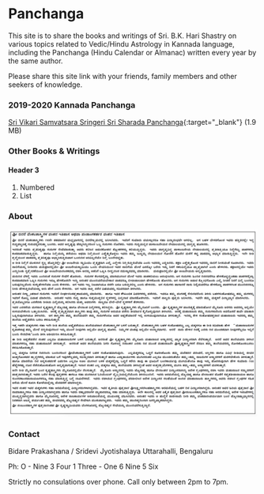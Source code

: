 # Panchanga

This site is to share the books and writings of Sri. B.K. Hari Shastry on various topics related to Vedic/Hindu Astrology in Kannada language, including the Panchanga (Hindu Calendar or Almanac) written every year by the same author.

Please share this site link with your friends, family members and other seekers of knowledge. 

### 2019-2020 Kannada Panchanga

[Sri Vikari Samvatsara Sringeri Sri Sharada Panchanga](./files/vikari_sringeri_panchanga.pdf){:target="_blank"} (1.9 MB)


### Other Books & Writings

#### Header 3

1. Numbered
2. List

### About
![Image](about.png)

### Contact

Bidare Prakashana / Sridevi Jyotishalaya
Uttarahalli, Bengaluru

Ph: O - Nine 3 Four 1 Three - One 6 Nine 5 Six

Strictly no consulations over phone. Call only between 2pm to 7pm.
